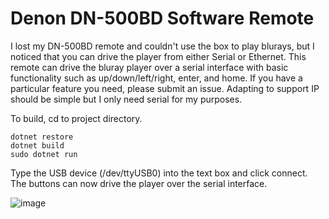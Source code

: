 # Denon DN-500BD Software Remote
I lost my DN-500BD remote and couldn't use the box to play blurays, but I noticed that you can drive the player from either Serial or Ethernet. This remote can drive the bluray player over a serial interface with basic functionality such as up/down/left/right, enter, and home. If you have a particular feature you need, please submit an issue. Adapting to support IP should be simple but I only need serial for my purposes.

To build, cd to project directory.
```
dotnet restore
dotnet build
sudo dotnet run
```
Type the USB device (/dev/ttyUSB0) into the text box and click connect. The buttons can now drive the player over the serial interface.

![image](https://github.com/user-attachments/assets/2b691490-6dd2-4d99-94e2-442389ff2a86)

